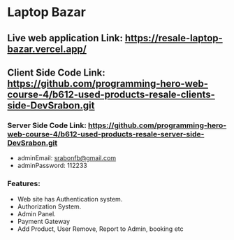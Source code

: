 # Laptop Bazar


## Live web application Link: https://resale-laptop-bazar.vercel.app/
## Client Side Code Link: https://github.com/programming-hero-web-course-4/b612-used-products-resale-clients-side-DevSrabon.git 
### Server Side Code Link: https://github.com/programming-hero-web-course-4/b612-used-products-resale-server-side-DevSrabon.git ###
* adminEmail: srabonfb@gmail.com
* adminPassword: 112233


### Features:   
* Web site has Authentication system.
* Authorization System.
* Admin Panel.
* Payment Gateway
* Add Product, User Remove, Report to Admin, booking etc